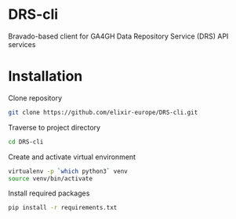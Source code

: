 # DRS-cli
Bravado-based client for GA4GH Data Repository Service (DRS) API services

# Installation

Clone repository

```bash
git clone https://github.com/elixir-europe/DRS-cli.git
```

Traverse to project directory

```bash
cd DRS-cli
```

Create and activate virtual environment

```bash
virtualenv -p `which python3` venv
source venv/bin/activate
```

Install required packages

```bash
pip install -r requirements.txt
```
